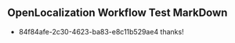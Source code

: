 ## OpenLocalization Workflow Test MarkDown
* 84f84afe-2c30-4623-ba83-e8c11b529ae4 thanks!

<!--HONumber=Aug16_HO3-->


